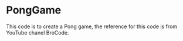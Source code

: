 # PongGame

This code is to create a Pong game, the reference for this code is from YouTube chanel BroCode.
